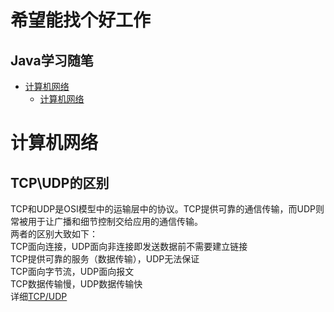 希望能找个好工作
==============
Java学习随笔 
-----------
 - [计算机网络](#计算机网络)
   - [计算机网络](#TCP\UDP的区别)






# 计算机网络
## TCP\UDP的区别
TCP和UDP是OSI模型中的运输层中的协议。TCP提供可靠的通信传输，而UDP则常被用于让广播和细节控制交给应用的通信传输。<br>
两者的区别大致如下：<br>
TCP面向连接，UDP面向非连接即发送数据前不需要建立链接<br>
TCP提供可靠的服务（数据传输），UDP无法保证<br>
TCP面向字节流，UDP面向报文<br>
TCP数据传输慢，UDP数据传输快<br>
详细[TCP/UDP](https://blog.csdn.net/yipiankongbai/article/details/24435977)











